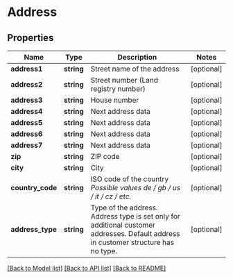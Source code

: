 # Address

## Properties
Name | Type | Description | Notes
------------ | ------------- | ------------- | -------------
**address1** | **string** | Street name of the address | [optional] 
**address2** | **string** | Street number (Land registry number) | [optional] 
**address3** | **string** | House number | [optional] 
**address4** | **string** | Next address data | [optional] 
**address5** | **string** | Next address data | [optional] 
**address6** | **string** | Next address data | [optional] 
**address7** | **string** | Next address data | [optional] 
**zip** | **string** | ZIP code | [optional] 
**city** | **string** | City | [optional] 
**country_code** | **string** | ISO code of the country *Possible values de / gb / us / it / cz / etc.* | [optional] 
**address_type** | **string** | Type of the address. Address type is set only for additional customer addresses. Default address in customer structure has no type. | [optional] 

[[Back to Model list]](../../README.md#documentation-for-models) [[Back to API list]](../../README.md#documentation-for-api-endpoints) [[Back to README]](../../README.md)

